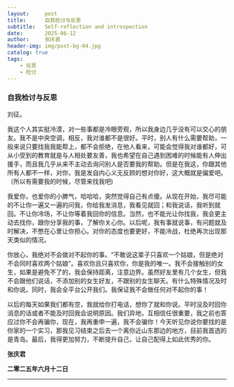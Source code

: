 ```yaml
---
layout:     post
title:      自我检讨与反思
subtitle:   Self-reflection and introspection
date:       2025-06-12
author:     张庆君
header-img: img/post-bg-04.jpg
catalog: true
tags:
    - 反思
    - 检讨
---
```


### 自我检讨与反思

刘征。

我这个人其实挺冷漠，对一些事都是冷眼旁观，所以我身边几乎没有可以交心的朋友。我不是中央空调，相反，我对谁都不是很好。平时，别人有什么需要帮助，一般来说只要找我我能帮上，都不会拒绝，在他人看来，可能会觉得我对谁都好，可从小受到的教育就是与人相处要友善，我也希望在自己遇到困难的时候能有人伸出援手，而且我几乎从来不主动去询问别人是否要我的帮助。但是在我这，你跟其他所有人都不一样，对你，我是发自内心义无反顾的想对你好，这大概就是偏爱吧。（所以有需要我的时候，尽管来找我吧)

我爱你，也爱你的小脾气，哈哈哈，突然觉得自己有点傻。从现在开始，我尽可能的不让你一遍又一遍的问我，你给我发消息，我看见就回；和我说话，我听到就回。不让你冷场，不让你等着我回你的信息。当然，也不能光让你找我，我会更主动去找你，跟你分享我的事，了解你关心你。以后呢，我有事就说事，有问题就及时解决，不憋在心里让你担心。对你的态度也要更好，不能冷战，杜绝再次出现那天类似的情况。

你放心，我绝对不会做对不起你的事。“不敢说这辈子只喜欢一个姑娘，但是绝对不会同时喜欢两个姑娘”。喜欢你且只喜欢你，你是我的唯一。我不会接触别的女生，如果是避免不了的，我会保持距离，注意边界。虽然好友里有几个女生，但我不会跟他们说话，不添加别的女生好友，不跟别的女生聊天。有什么特殊情况及时和你说。同时，我会全平台公开我们。我保证我不会做任何对不起你的事！

以后的每天如果我们都有空，我就给你打电话，想你了就和你说。平时没及时回你消息的话或者不能及时回我会说明原因。我们异地，互相信任很重要，我之前也答应过你不会再骗你，现在，我再重申一遍，我不会骗你！今天听见你说你要找的是你家的一个实习，那我见习结束之后去一个离你近山东那边的地方，目前我首选的是青岛。最后，我得更加努力，不断提升自己，让自己配得上如此优秀的你。

**张庆君**

**二零二五年六月十二日**

---









